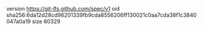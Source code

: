 version https://git-lfs.github.com/spec/v1
oid sha256:6da12d28cd96201339fb9cda8556206ff130021c0aa7cda38f1c3840047a0a19
size 60329
